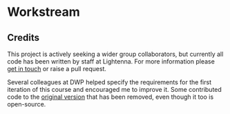 Workstream
==========

Credits
-------

This project is actively seeking a wider group collaborators, but currently all code has been written by staff at Lightenna.  For more information please [get in touch](http://www.lightenna.com/contact) or raise a pull request.

Several colleagues at DWP helped specify the requirements for the first iteration of this course and encouraged me to improve it.  Some contributed code to the [original version](https://github.com/dwp/devops-workstream) that has been removed, even though it too is open-source.

